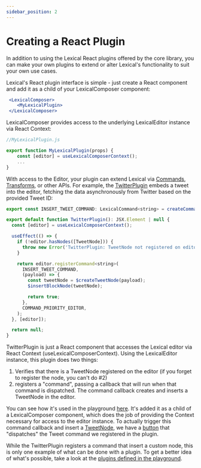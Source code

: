 ```yaml
---
sidebar_position: 2
---
```


# Creating a React Plugin

In addition to using the Lexical React plugins offered by the core library, you can make your own plugins to extend or alter Lexical's functionality to suit your own use cases.

Lexical's React plugin interface is simple - just create a React component and add it as a child of your LexicalComposer component:

```jsx
 <LexicalComposer>
    <MyLexicalPlugin>
 </LexicalComposer>
```

LexicalComposer provides access to the underlying LexicalEditor instance via React Context:

```jsx
//MyLexicalPlugin.js

export function MyLexicalPlugin(props) {
    const [editor] = useLexicalComposerContext();
    ...
}
```

With access to the Editor, your plugin can extend Lexical via [Commands](https://lexical.dev/docs/concepts/commands), [Transforms](https://lexical.dev/docs/concepts/transforms), or other APIs. For example, the [TwitterPlugin](https://github.com/facebook/lexical/blob/0775ab929e65723433626fa8c25900941e7f232f/packages/lexical-playground/src/plugins/TwitterPlugin/index.ts#L18) embeds a tweet into the editor, fetching the data asynchronously from Twitter based on the provided Tweet ID:

```jsx
export const INSERT_TWEET_COMMAND: LexicalCommand<string> = createCommand();

export default function TwitterPlugin(): JSX.Element | null {
  const [editor] = useLexicalComposerContext();

  useEffect(() => {
    if (!editor.hasNodes([TweetNode])) {
      throw new Error('TwitterPlugin: TweetNode not registered on editor');
    }

    return editor.registerCommand<string>(
      INSERT_TWEET_COMMAND,
      (payload) => {
        const tweetNode = $createTweetNode(payload);
        $insertBlockNode(tweetNode);

        return true;
      },
      COMMAND_PRIORITY_EDITOR,
    );
  }, [editor]);

  return null;
}
```

TwitterPlugin is just a React component that accesses the Lexical editor via React Context (useLexicalComposerContext). Using the LexicalEditor instance, this plugin does two things:

1. Verifies that there is a TweetNode registered on the editor (if you forget to register the node, you can't do #2)
2. registers a "command", passing a callback that will run when that command is dispatched. The command callback creates and inserts a TweetNode in the editor.

You can see how it's used in the playground [here](https://github.com/facebook/lexical/blob/0775ab929e65723433626fa8c25900941e7f232f/packages/lexical-playground/src/Editor.tsx#L137). It's added it as a child of a LexicalComposer component, which does the job of providing the Context necessary for access to the editor instance. To actually trigger this command callback and insert a [TweetNode](https://github.com/facebook/lexical/blob/b0fa38615c03f1c4fc7c8c5ea26412b723770e55/packages/lexical-playground/src/nodes/TweetNode.tsx#L212), we have a [button](https://github.com/facebook/lexical/blob/b0fa38615c03f1c4fc7c8c5ea26412b723770e55/packages/lexical-playground/src/plugins/ToolbarPlugin.tsx#L534) that "dispatches" the Tweet command we registered in the plugin.

While the TwitterPlugin registers a command that insert a custom node, this is only one example of what can be done with a plugin. To get a better idea of what's possible, take a look at the [plugins defined in the playground](https://github.com/facebook/lexical/tree/0775ab929e65723433626fa8c25900941e7f232f/packages/lexical-playground/src/plugins).
